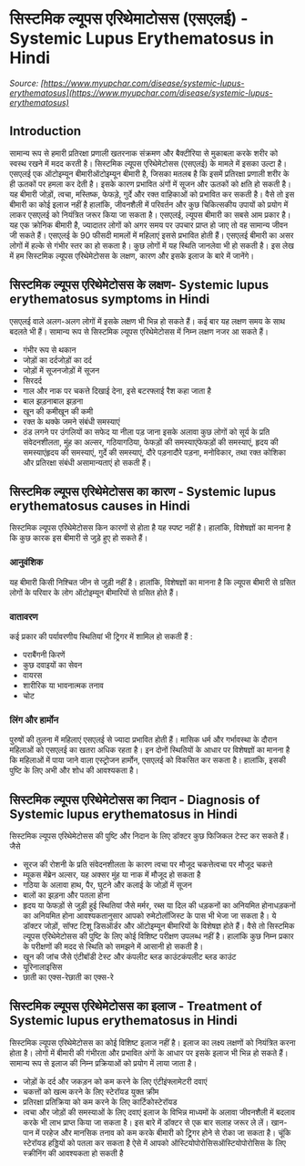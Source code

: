 # सिस्टमिक ल्यूपस एरिथेमाटोसस (एसएलई) - Systemic Lupus Erythematosus in Hindi
_Source: [https://www.myupchar.com/disease/systemic-lupus-erythematosus](https://www.myupchar.com/disease/systemic-lupus-erythematosus)_

## Introduction
सामान्य रूप से हमारी प्रतिरक्षा प्रणाली खतरनाक संक्रमण और बैक्टीरिया से मुकाबला करके शरीर को स्वस्थ रखने में मदद करती है। सिस्टमिक ल्यूपस एरिथेमेटोसस (एसएलई) के मामले में इसका उल्टा है। एसएलई एक ऑटोइम्यून बीमारीऑटोइम्यून बीमारी है, जिसका मतलब है कि इसमें प्रतिरक्षा प्रणाली शरीर के ही ऊतकों पर हमला कर देती है। इसके कारण प्रभावित अंगों में सूजन और ऊतकों को क्षति हो सकती है। यह बीमारी जोड़ों, त्वचा, मस्तिष्क, फेफड़े, गुर्दे और रक्त वाहिकाओं को प्रभावित कर सकती है। वैसे तो इस बीमारी का कोई इलाज नहीं है हालांकि, जीवनशैली में परिवर्तन और कुछ चिकित्सकीय उपायों को प्रयोग में लाकर एसएलई को नियंत्रित जरूर किया जा सकता है।
एसएलई, ल्यूपस बीमारी का सबसे आम प्रकार है। यह एक क्रोनिक बीमारी है, ज्यादातर लोगों को अगर समय पर उपचार प्राप्त हो जाए तो वह सामान्य जीवन जी सकते हैं। एसएलई के 90 फीसदी मामलों में महिलाएं इससे प्रभावित होती हैं। एसएलई बीमारी का असर लोगों में हल्के से गंभीर स्तर का हो सकता है। कुछ लोगों में यह स्थिति जानलेवा भी हो सकती है।
इस लेख में हम सिस्टमिक ल्यूपस एरिथेमेटोसस के लक्षण, कारण और इसके इलाज के बारे में जानेंगे।

## सिस्टमिक ल्यूपस एरिथेमेटोसस के लक्षण- Systemic lupus erythematosus symptoms in Hindi
एसएलई वाले अलग-अलग लोगों में इसके लक्षण भी भिन्न हो सकते हैं। कई बार यह लक्षण समय के साथ बदलते भी हैं। सामान्य रूप से सिस्टमिक ल्यूपस एरिथेमेटोसस में निम्न लक्षण नजर आ सकते हैं।
- गंभीर रूप से थकान
- जोड़ों का दर्दजोड़ों का दर्द
- जोड़ों में सूजनजोड़ों में सूजन
- सिरदर्द
- गाल और नाक पर चकत्ते दिखाई देना, इसे बटरफ्लाई रैश कहा जाता है
- बाल झड़नाबाल झड़ना
- खून की कमीखून की कमी
- रक्त के थक्के जमने संबंधी समस्याएं
- ठंड लगने पर उंगलियों का सफेद या नीला पड़ जाना
इसके अलावा कुछ लोगों को सूर्य के प्रति संवेदनशीलता, मुंह का अल्सर, गठियागठिया, फेफड़ों की समस्याएंफेफड़ों की समस्याएं, हृदय की समस्याएंहृदय की समस्याएं, गुर्दे की समस्याएं, दौरे पड़नादौरे पड़ना, मनोविकार, तथा रक्त कोशिका और प्रतिरक्षा संबंधी असामान्यताएं हो सकती हैं।

## सिस्टमिक ल्यूपस एरिथेमेटोसस का कारण - Systemic lupus erythematosus causes in Hindi
सिस्टमिक ल्यूपस एरिथेमेटोसस किन कारणों से होता है यह स्पष्ट नहीं है। हालांकि, विशेषज्ञों का मानना है कि कुछ कारक इस बीमारी से जुड़े हुए हो सकते हैं।
### आनुवंशिक
यह बीमारी किसी निश्चित जीन से जुड़ी नहीं है। हालांकि, विशेषज्ञों का मानना है कि ल्यूपस बीमारी से ग्रसित लोगों के परिवार के लोग ऑटोइम्यून बीमारियों से ग्रसित होते हैं।
### वातावरण
कई प्रकार की पर्यावरणीय स्थितियां भी ट्रिगर में शामिल हो सकती हैं :
- पराबैंगनी किरणें
- कुछ दवाइयों का सेवन
- वायरस
- शारीरिक या भावनात्मक तनाव
- चोट
### लिंग और हार्मोन
पुरुषों की तुलना में महिलाएं एसएलई से ज्यादा प्रभावित होती हैं। मासिक धर्म और गर्भावस्था के दौरान महिलाओं को एसएलई का खतरा अधिक रहता है। इन दोनों स्थितियों के आधार पर विशेषज्ञों का मानना है कि महिलाओं में पाया जाने वाला एस्ट्रोजन हार्मोन, एसएलई को विकसित कर सकता है। हालांकि, इसकी पुष्टि के लिए अभी और शोध की आवश्यकता है।

## सिस्टमिक ल्यूपस एरिथेमेटोसस का निदान - Diagnosis of Systemic lupus erythematosus in Hindi
सिस्टमिक ल्यूपस एरिथेमेटोसस की पुष्टि और निदान के लिए डॉक्टर कुछ फिजिकल टेस्ट कर सकते हैं। जैसे
- सूरज की रोशनी के प्रति संवेदनशीलता के कारण त्वचा पर मौजूद चकत्तेत्वचा पर मौजूद चकत्ते
- म्यूकस मेंब्रेन अल्सर, यह अक्सर मुंह या नाक में मौजूद हो सकता है
- गठिया के अलावा हाथ, पैर, घुटने और कलाई के जोड़ों में सूजन
- बालों का झड़ना और पतला होना
- हृदय या फेफड़ों से जुड़ी हुई स्थितियां जैसे मर्मर, रब्स या दिल की धड़कनों का अनियमित होनाधड़कनों का अनियमित होना
आवश्यकतानुसार आपको रुमेटोलॉजिस्ट के पास भी भेजा जा सकता है। ये डॉक्टर जोड़ों, सॉफ्ट टिशू डिसऑर्डर और ऑटोइम्यून बीमारियों के विशेषज्ञ होते हैं। वैसे तो सिस्टमिक ल्यूपस एरिथेमेटोसस की पुष्टि के लिए कोई विशिष्ट परीक्षण उपलब्ध नहीं है। हालांकि कुछ निम्न प्रकार के परीक्षणों की मदद से स्थिति को समझने में आसानी हो सकती है।
- खून की जांच जैसे एंटीबॉडी टेस्ट और कंपलीट ब्लड काउंटकंपलीट ब्लड काउंट
- यूरिनालाइसिस
- छाती का एक्स-रेछाती का एक्स-रे

## सिस्टमिक ल्यूपस एरिथेमेटोसस का इलाज - Treatment of Systemic lupus erythematosus in Hindi
सिस्टमिक ल्यूपस एरिथेमेटोसस का कोई विशिष्ट इलाज नहीं है। इलाज का लक्ष्य लक्षणों को नियंत्रित करना होता है। लोगों में बीमारी की गंभीरता और प्रभावित अंगों के आधार पर इसके इलाज भी भिन्न हो सकते हैं। सामान्य रूप से इलाज की निम्न प्रक्रियाओं को प्रयोग में लाया जाता है।
- जोड़ों के दर्द और जकड़न को कम करने के लिए एंटीइंफ्लामेटरी दवाएं
- चकत्तों को खत्म करने के लिए स्टेरॉयड युक्त क्रीम
- प्रतिरक्षा प्रतिक्रिया को कम करने के लिए कार्टिकोस्टेरॉयड
- त्वचा और जोड़ों की समस्याओं के लिए दवाएं
इलाज के विभिन्न माध्यमों के अलावा जीवनशैली में बदलाव करके भी लाभ प्राप्त किया जा सकता है। इस बारे में डॉक्टर से एक बार सलाह जरूर ले लें। खान-पान में परहेज और मानसिक तनाव को कम करके बीमारी को ट्र्रिगर होने से रोका जा सकता है। चूंकि स्टेरॉयड हड्डियों को पतला कर सकता है ऐसे में आपको ऑस्टियोपोरोसिसऑस्टियोपोरोसिस के लिए स्क्रीनिंग की आवश्यकता हो सकती है

